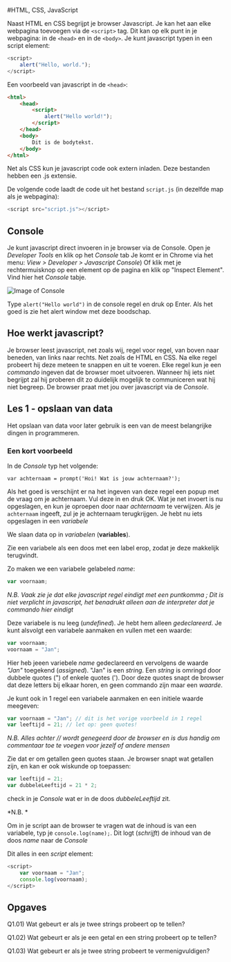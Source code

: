 #HTML, CSS, JavaScript

Naast HTML en CSS begrijpt je browser Javascript.
Je kan het aan elke webpagina toevoegen via de `<script>` tag.
Dit kan op elk punt in je webpagina: in de `<head>` en in de `<body>`.
Je kunt javascript typen in een script element:

```javascript
<script>
    alert("Hello, world.");
</script>
```

Een voorbeeld van javascript in de `<head>`:

```html
<html>
    <head>
        <script>
            alert("Hello world!");
        </script>
    </head>
    <body>
        Dit is de bodytekst.
    </body>
</html>
```

Net als CSS kun je javascript code ook extern inladen. Deze bestanden hebben een .js extensie. 

De volgende code laadt de code uit het bestand `script.js` (in dezelfde map als je webpagina):

```javascript
<script src="script.js"></script>
```

## Console

Je kunt javascript direct invoeren in je browser via de Console. Open je *Developer Tools* en klik op het *Console* tab 
Je komt er in Chrome via het menu: *View > Developer > Javascript Console*)
Of klik met je rechtermuisknop op een element op de pagina en klik op "Inspect Element". Vind hier het *Console* tabje.

![Image of Console](https://developers.google.com/web/tools/chrome-devtools/console/images/console-panel.png)

Type `alert("Hello world")` in de console regel en druk op Enter. Als het goed is zie het alert window met deze boodschap.

## Hoe werkt javascript?
Je browser leest javascript, net zoals wij, regel voor regel, van boven naar beneden, van links naar rechts. Net zoals de HTML en CSS.
Na elke regel probeert hij deze meteen te snappen en uit te voeren. 
Elke regel kun je een *commando* ingeven dat de browser moet uitvoeren.
Wanneer hij iets niet begrijpt zal hij proberen dit zo duidelijk mogelijk te communiceren wat hij niet begreep. De browser praat met jou over javascript via de *Console*.

## Les 1 - opslaan van data
Het opslaan van data voor later gebruik is een van de meest belangrijke dingen in programmeren.

### Een kort voorbeeld
In de *Console* typ het volgende:
```
var achternaam = prompt('Hoi! Wat is jouw achternaam?');
```

Als het goed is verschijnt er na het ingeven van deze regel een popup met de vraag om je achternaam. Vul deze in en druk OK.
Wat je net invoert is nu opgeslagen, en kun je oproepen door naar *achternaam* te verwijzen. Als je `achternaam` ingeeft, zul je je achternaam terugkrijgen.
Je hebt nu iets opgeslagen in een *variabele*

We slaan data op in *variabelen* (**variables**).

Zie een variabele als een doos met een label erop, zodat je deze makkelijk terugvindt. 

Zo maken we een variabele gelabeled *name*:
```javascript
var voornaam;
```

*N.B. Vaak zie je dat elke javascript regel eindigt met een puntkomma ; Dit is niet verplicht in javascript, het benadrukt alleen aan de interpreter dat je commando hier eindigt*

Deze variabele is nu leeg (*undefined*). Je hebt hem alleen *gedeclareerd*.
Je kunt alsvolgt een variabele aanmaken en vullen met een waarde:

```javascript
var voornaam;
voornaam = "Jan";
```

Hier heb jeeen variebele *name* gedeclareerd en vervolgens de waarde *"Jan"* toegekend (*assigned*). 
"Jan" is een *string*. Een *string* is omringd door dubbele quotes (") of enkele quotes ('). Door deze quotes snapt de browser dat deze letters bij elkaar horen, en geen commando zijn maar een *waarde*.

Je kunt ook in 1 regel een variabele aanmaken en een initiele waarde meegeven:
```javascript
var voornaam = "Jan"; // dit is het vorige voorbeeld in 1 regel
var leeftijd = 21; // let op: geen quotes!
```

*N.B. Alles achter // wordt genegeerd door de browser en is dus handig om commentaar toe te voegen voor jezelf of andere mensen*

Zie dat er om getallen geen quotes staan. Je browser snapt wat getallen zijn, en kan er ook wiskunde op toepassen:

```javascript
var leeftijd = 21;
var dubbeleLeeftijd = 21 * 2;
```

check in je *Console* wat er in de doos *dubbeleLeeftijd* zit.

*N.B. *

Om in je script aan de browser te vragen wat de inhoud is van een variabele, typ je `console.log(name);`. Dit logt (*schrijft*) de inhoud van de doos *name* naar de *Console* 

Dit alles in een *script* element:

```javascript
<script>
    var voornaam = "Jan";
    console.log(voornaam);
</script>
```

## Opgaves

Q1.01) Wat gebeurt er als je twee strings probeert op te tellen?

Q1.02) Wat gebeurt er als je een getal en een string probeert op te tellen?

Q1.03) Wat gebeurt er als je twee string probeert te vermenigvuldigen?




